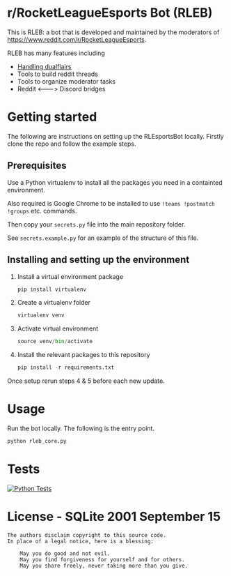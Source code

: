 # r/RocketLeagueEsports Bot (RLEB)

This is RLEB: a bot that is developed and maintained by the moderators of https://www.reddit.com/r/RocketLeagueEsports.

RLEB has many features including

- [Handling dualflairs](https://www.reddit.com/r/RocketLeagueEsports/wiki/flairs#wiki_how_do_i_get_2_user_flairs.3F)
- Tools to build reddit threads
- Tools to organize moderator tasks
- Reddit <---> Discord bridges

# Getting started

The following are instructions on setting up the RLEsportsBot locally. Firstly clone the repo and follow the example steps.

## Prerequisites

Use a Python virtualenv to install all the packages you need in a containted environment.

Also required is Google Chrome to be installed to use `!teams !postmatch !groups` etc. commands.

Then copy your `secrets.py` file into the main repository folder.

See `secrets.example.py` for an example of the structure of this file.

## Installing and setting up the environment

1. Install a virtual environment package

   ```py
   pip install virtualenv
   ```

2. Create a virtualenv folder

   ```py
   virtualenv venv
   ```

3. Activate virtual environment

   ```py
   source venv/bin/activate
   ```

4. Install the relevant packages to this repository

   ```py
   pip install -r requirements.txt
   ```

Once setup rerun steps 4 & 5 before each new update.

# Usage

Run the bot locally. The following is the entry point.

```py
python rleb_core.py
```

# Tests

[![Python Tests](https://github.com/J-Wass/RLEB/actions/workflows/main.yml/badge.svg?branch=main)](https://github.com/J-Wass/RLEB/actions/workflows/main.yml)

# License - SQLite 2001 September 15

    The authors disclaim copyright to this source code.
    In place of a legal notice, here is a blessing:

    	May you do good and not evil.
    	May you find forgiveness for yourself and for others.
    	May you share freely, never taking more than you give.
